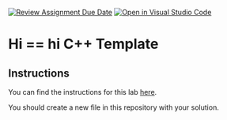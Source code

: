 [![Review Assignment Due Date](https://classroom.github.com/assets/deadline-readme-button-22041afd0340ce965d47ae6ef1cefeee28c7c493a6346c4f15d667ab976d596c.svg)](https://classroom.github.com/a/baVHC27s)
[![Open in Visual Studio Code](https://classroom.github.com/assets/open-in-vscode-2e0aaae1b6195c2367325f4f02e2d04e9abb55f0b24a779b69b11b9e10269abc.svg)](https://classroom.github.com/online_ide?assignment_repo_id=16025581&assignment_repo_type=AssignmentRepo)
# Hi == hi C++ Template

## Instructions

You can find the instructions for this lab [here](https://cyrusvandrevala.com/teaching/csc/122/labs/hi-equals-hi.html).

You should create a new file in this repository with your solution.
